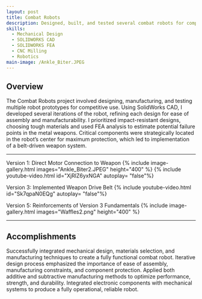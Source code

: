 ```yaml
---
layout: post
title: Combat Robots
description: Designed, built, and tested several combat robots for competitions.  
skills: 
  - Mechanical Design
  - SOLIDWORKS CAD
  - SOLIDWORKS FEA
  - CNC Milling
  - Robotics
main-image: /Ankle_Biter.JPEG
---
```


## Overview
The Combat Robots project involved designing, manufacturing, and testing multiple robot prototypes for competitive use. Using SolidWorks CAD, I developed several iterations of the robot, refining each design for ease of assembly and manufacturability. I prioritized impact-resistant designs, choosing tough materials and used FEA analysis to estimate potential failure points in the metal weapons. Critical components were strategically located in the robot’s center for maximum protection, which led to implementation of a belt-driven weapon system.

---

Version 1: Direct Motor Connection to Weapon
{% include image-gallery.html images="Ankle_Biter2.JPEG" height="400" %}
{% include youtube-video.html id="XjRlZ6yxNGA" autoplay= "false"%} 

Version 3: Implemented Weapon Drive Belt
{% include youtube-video.html id="Sk7qpaN0EQg" autoplay= "false"%}

Version 5: Reinforcements of Version 3 Fundamentals
{% include image-gallery.html images="Waffles2.png" height="400" %}

---

## Accomplishments
Successfully integrated mechanical design, materials selection, and manufacturing techniques to create a fully functional combat robot.
Iterative design process emphasized the importance of ease of assembly, manufacturing constraints, and component protection.
Applied both additive and subtractive manufacturing methods to optimize performance, strength, and durability.
Integrated electronic components with mechanical systems to produce a fully operational, reliable robot.
